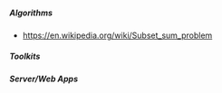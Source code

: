 ##### Algorithms
* https://en.wikipedia.org/wiki/Subset_sum_problem

##### Toolkits

##### Server/Web Apps

